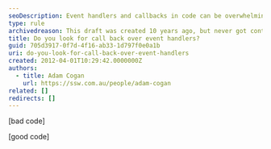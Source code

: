 ```yaml
---
seoDescription: Event handlers and callbacks in code can be overwhelming, but do you look for a call back over event handlers?
type: rule
archivedreason: This draft was created 10 years ago, but never got content
title: Do you look for call back over event handlers?
guid: 705d3917-0f7d-4f16-ab33-1d797f0e0a1b
uri: do-you-look-for-call-back-over-event-handlers
created: 2012-04-01T10:29:42.0000000Z
authors:
  - title: Adam Cogan
    url: https://ssw.com.au/people/adam-cogan
related: []
redirects: []
---
```


[bad code]

[good code]

<!--endintro-->
